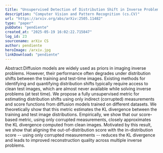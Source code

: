 ```yaml
---
title: "Unsupervised Detection of Distribution Shift in Inverse Problems using Diffusion Models"
description: "Computer Vision and Pattern Recognition (cs.CV)"
url: "https://arxiv.org/abs/arXiv:2505.11482"
type: "paper"
pubDate: "pendiente"
created_at: "2025-05-19 16:02:22.715847"
log_id: 23
sourcename: arXiv CS
author: pendiente
heroImage: /arxiv.jpg
linkDownload: "pendiente"
---
```


Abstract:Diffusion models are widely used as priors in imaging inverse problems. However, their performance often degrades under distribution shifts between the training and test-time images. Existing methods for identifying and quantifying distribution shifts typically require access to clean test images, which are almost never available while solving inverse problems (at test time). We propose a fully unsupervised metric for estimating distribution shifts using only indirect (corrupted) measurements and score functions from diffusion models trained on different datasets. We theoretically show that this metric estimates the KL divergence between the training and test image distributions. Empirically, we show that our score-based metric, using only corrupted measurements, closely approximates the KL divergence computed from clean images. Motivated by this result, we show that aligning the out-of-distribution score with the in-distribution score -- using only corrupted measurements -- reduces the KL divergence and leads to improved reconstruction quality across multiple inverse problems.
